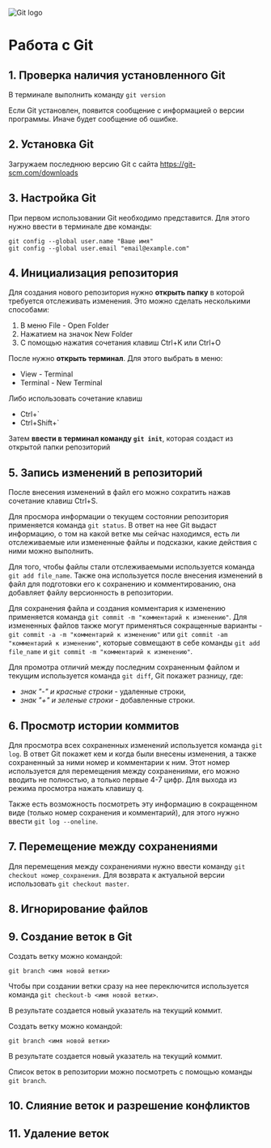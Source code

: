 ![Git logo](1_QoR3rxWIbnf5wmF_IuAHqQ.png)

# Рaбота с Git

## 1. Проверка наличия установленного Git

В терминале выполнить команду `git version`

Если Git установлен, появится сообщение с информацией о версии программы. Иначе будет сообщение об ошибке.

## 2. Установка Git

Загружаем последнюю версию Git с сайта https://git-scm.com/downloads

## 3. Настройка Git

При первом использовании Git необходимо представится. Для этого нужно ввести в терминале две команды:
```
git config --global user.name "Ваше имя"
git config --global user.email "email@example.com"
```

## 4. Инициализация репозитория

Для создания нового репозитория нужно **открыть папку** в которой требуется отслеживать изменения. Это можно сделать несколькими способами:
1. В меню File - Open Folder
2. Нажатием на значок New Folder
3. С помощью нажатия сочетания клавиш Ctrl+K или Ctrl+O

После нужно **открыть терминал**. Для этого выбрать в меню:
* View - Terminal
* Terminal - New Terminal

Либо использовать сочетание клавиш 
+ Ctrl+` 
+ Ctrl+Shift+`

Затем **ввести в терминал команду `git init`**, которая создаст из открытой папки репозиторий

## 5. Запись изменений в репозиторий

После внесения изменений в файл его можно сохратить нажав сочетание клавиш Ctrl+S.

Для просмора информации о текущем состоянии репозитория применяется команда `git status`. В ответ на нее Git выдаст информацию, о том на какой ветке мы сейчас находимся, есть ли отслеживаемые или измененные файлы и подсказки, какие действия с ними можно выполнить.

Для того, чтобы файлы стали отслеживаемыми используется команда `git add file_name`. Также она используется после внесения изменений в файл для подготовки его к сохранению и комментированию, она добавляет файлу версионность в репозитории.

Для сохранения файла и создания комментария к изменению применяется команда `git commit -m "комментарий к изменению"`. Для измененных файлов также могут применяться сокращенные варианты - `git commit -a -m "комментарий к изменению"` или `git commit -am "комментарий к изменению"`, которые совмещают в себе команды `git add file_name` и `git commit -m "комментарий к изменению"`.

Для промотра отличий между последним сохраненным файлом и текущим используется команда `git diff`, Git покажет разницу, где:

- *знак "-" и красные строки* - удаленные строки,
- *знак "+" и зеленые строки* - добавленные строки.

## 6. Просмотр истории коммитов

Для просмотра всех сохраненных изменений используется команда `git log`. В ответ Git покажет кем и когда были внесены изменения, а также сохраненный за ними номер и комментарии к ним. Этот номер используется для перемещения между сохранениями, его можно вводить не полностью, а только первые 4-7 цифр. Для выхода из режима просмотра нажать клавишу q.

Также есть возможность посмотреть эту информацию в сокращенном виде (только номер сохранения и комментарий), для этого нужно ввести `git log --oneline`.

## 7. Перемещение между сохранениями

Для перемещения между сохранениями нужно ввести команду `git checkout номер_сохранения`. Для возврата к актуальной версии использовать `git checkout master`.

## 8. Игнорирование файлов

## 9. Создание веток в Git

Создать ветку можно командой: 
```
git branch <имя новой ветки>
```
Чтобы при создании ветки сразу на нее переключится используется команда `git checkout-b <имя новой ветки>`.

В результате создается новый указатель на текущий коммит.

Создать ветку можно командой: 
```
git branch <имя новой ветки>
```
В результате создается новый указатель на текущий коммит.

Список веток в репозитории можно посмотреть с помощью команды `git branch`.

## 10. Слияние веток и разрешение конфликтов

## 11. Удаление веток

